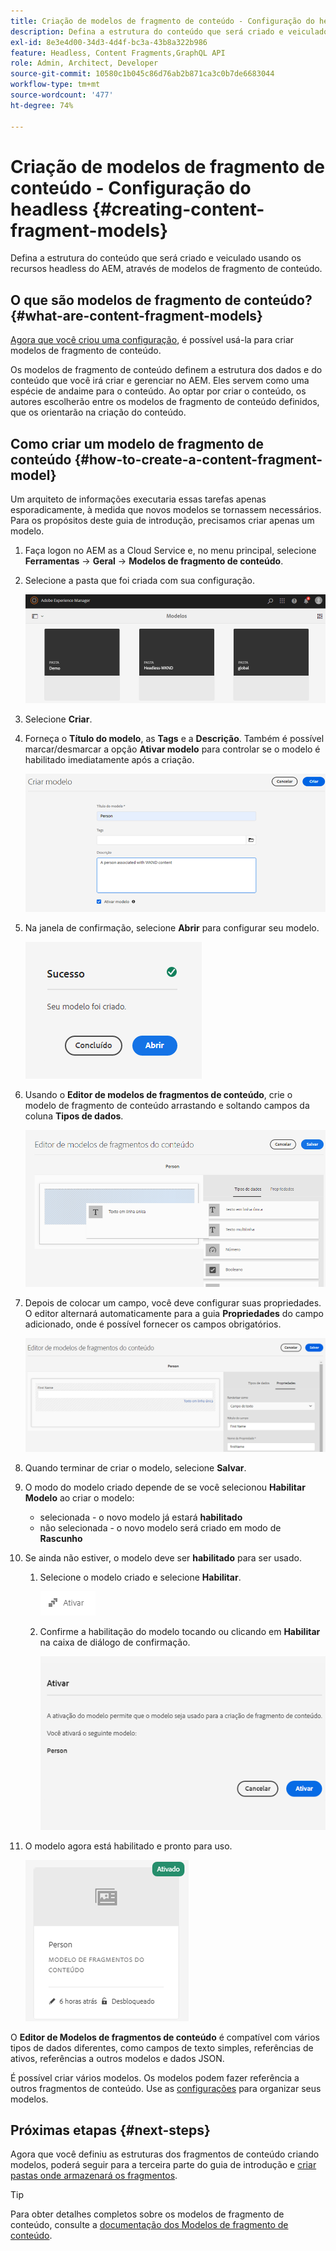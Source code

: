 ```yaml
---
title: Criação de modelos de fragmento de conteúdo - Configuração do headless
description: Defina a estrutura do conteúdo que será criado e veiculado usando os recursos headless do AEM, através de modelos de fragmento de conteúdo.
exl-id: 8e3e4d00-34d3-4d4f-bc3a-43b8a322b986
feature: Headless, Content Fragments,GraphQL API
role: Admin, Architect, Developer
source-git-commit: 10580c1b045c86d76ab2b871ca3c0b7de6683044
workflow-type: tm+mt
source-wordcount: '477'
ht-degree: 74%

---
```


# Criação de modelos de fragmento de conteúdo - Configuração do headless {#creating-content-fragment-models}

Defina a estrutura do conteúdo que será criado e veiculado usando os recursos headless do AEM, através de modelos de fragmento de conteúdo.

## O que são modelos de fragmento de conteúdo? {#what-are-content-fragment-models}

[Agora que você criou uma configuração](create-configuration.md), é possível usá-la para criar modelos de fragmento de conteúdo.

Os modelos de fragmento de conteúdo definem a estrutura dos dados e do conteúdo que você irá criar e gerenciar no AEM. Eles servem como uma espécie de andaime para o conteúdo. Ao optar por criar o conteúdo, os autores escolherão entre os modelos de fragmento de conteúdo definidos, que os orientarão na criação do conteúdo.

## Como criar um modelo de fragmento de conteúdo {#how-to-create-a-content-fragment-model}

Um arquiteto de informações executaria essas tarefas apenas esporadicamente, à medida que novos modelos se tornassem necessários. Para os propósitos deste guia de introdução, precisamos criar apenas um modelo.

1. Faça logon no AEM as a Cloud Service e, no menu principal, selecione **Ferramentas** -> **Geral** -> **Modelos de fragmento de conteúdo**.
1. Selecione a pasta que foi criada com sua configuração.

   ![A pasta de modelos](../assets/models-folder.png)
1. Selecione **Criar**.
1. Forneça o **Título do modelo**, as **Tags** e a **Descrição**. Também é possível marcar/desmarcar a opção **Ativar modelo** para controlar se o modelo é habilitado imediatamente após a criação.

   ![Criar um modelo](../assets/models-create.png)
1. Na janela de confirmação, selecione **Abrir** para configurar seu modelo.

   ![Janela de confirmação](../assets/models-confirmation.png)
1. Usando o **Editor de modelos de fragmentos de conteúdo**, crie o modelo de fragmento de conteúdo arrastando e soltando campos da coluna **Tipos de dados**.

   ![Arrastar e soltar campos](../assets/models-drag-and-drop.png)

1. Depois de colocar um campo, você deve configurar suas propriedades. O editor alternará automaticamente para a guia **Propriedades** do campo adicionado, onde é possível fornecer os campos obrigatórios.

   ![Configurar propriedades](../assets/models-configure-properties.png)

1. Quando terminar de criar o modelo, selecione **Salvar**.

1. O modo do modelo criado depende de se você selecionou **Habilitar Modelo** ao criar o modelo:
   * selecionada - o novo modelo já estará **habilitado**
   * não selecionada - o novo modelo será criado em modo de **Rascunho**

1. Se ainda não estiver, o modelo deve ser **habilitado** para ser usado.
   1. Selecione o modelo criado e selecione **Habilitar**.

      ![Habilitação do modelo](../assets/models-enable.png)
   1. Confirme a habilitação do modelo tocando ou clicando em **Habilitar** na caixa de diálogo de confirmação.

      ![Caixa de diálogo de confirmação de habilitação](../assets/models-enabling.png)
1. O modelo agora está habilitado e pronto para uso.

   ![Modelo habilitado](../assets/models-enabled.png)

O **Editor de Modelos de fragmentos de conteúdo** é compatível com vários tipos de dados diferentes, como campos de texto simples, referências de ativos, referências a outros modelos e dados JSON.

É possível criar vários modelos. Os modelos podem fazer referência a outros fragmentos de conteúdo. Use as [configurações](create-configuration.md) para organizar seus modelos.

## Próximas etapas {#next-steps}

Agora que você definiu as estruturas dos fragmentos de conteúdo criando modelos, poderá seguir para a terceira parte do guia de introdução e [criar pastas onde armazenará os fragmentos](create-assets-folder.md).

>[!TIP]
>
>Para obter detalhes completos sobre os modelos de fragmento de conteúdo, consulte a [documentação dos Modelos de fragmento de conteúdo](/help/sites-cloud/administering/content-fragments/content-fragment-models.md).
